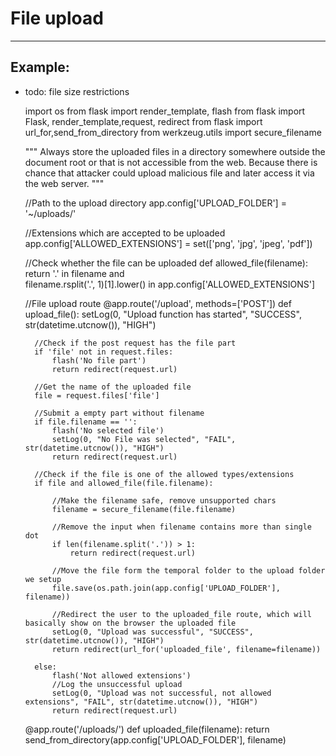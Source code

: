 # File upload

-------

## Example:

- todo: file size restrictions
    
	import os
	from flask import render_template, flash
	from flask import Flask, render_template,request, redirect
	from flask import url_for,send_from_directory
	from werkzeug.utils import secure_filename

	"""
	Always store the uploaded files in a directory somewhere outside the document root or that is not 
	accessible from the web. Because there is chance that attacker could upload malicious file and 
	later access it via the web server. 
	"""
	
	//Path to the upload directory
	app.config['UPLOAD_FOLDER'] = '~/uploads/'
	
	//Extensions which are accepted to be uploaded
	app.config['ALLOWED_EXTENSIONS'] = set(['png', 'jpg', 'jpeg', 'pdf'])
	
	//Check whether the file can be uploaded
	def allowed_file(filename):
	    return '.' in filename and \
	           filename.rsplit('.', 1)[1].lower() in app.config['ALLOWED_EXTENSIONS']

	//File upload route
	@app.route('/upload', methods=['POST'])
	def upload_file():
		setLog(0, "Upload function has started", "SUCCESS", str(datetime.utcnow()), "HIGH")

	    //Check if the post request has the file part
	    if 'file' not in request.files:
	        flash('No file part')
	        return redirect(request.url)
	    
	    //Get the name of the uploaded file
	    file = request.files['file']

	    //Submit a empty part without filename
	    if file.filename == '':
	        flash('No selected file')
	        setLog(0, "No File was selected", "FAIL", str(datetime.utcnow()), "HIGH")
	        return redirect(request.url)
	    
	    //Check if the file is one of the allowed types/extensions
	    if file and allowed_file(file.filename):
	        
	        //Make the filename safe, remove unsupported chars
	        filename = secure_filename(file.filename)
	
	        //Remove the input when filename contains more than single dot
	        if len(filename.split('.')) > 1:
	        	return redirect(request.url)

	        //Move the file form the temporal folder to the upload folder we setup
	        file.save(os.path.join(app.config['UPLOAD_FOLDER'], filename))

	        //Redirect the user to the uploaded_file route, which will basically show on the browser the uploaded file
	        setLog(0, "Upload was successful", "SUCCESS", str(datetime.utcnow()), "HIGH")
	        return redirect(url_for('uploaded_file', filename=filename))
	        
	    else:
	        flash('Not allowed extensions')       
	        //Log the unsuccessful upload
	        setLog(0, "Upload was not successful, not allowed extensions", "FAIL", str(datetime.utcnow()), "HIGH")
	        return redirect(request.url)

	@app.route('/uploads/<filename>')
	def uploaded_file(filename):
	    return send_from_directory(app.config['UPLOAD_FOLDER'], filename)
	
